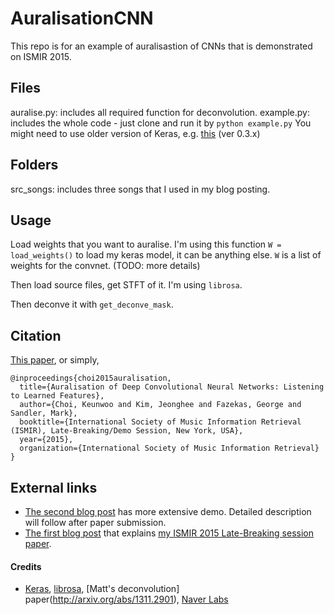 # AuralisationCNN
This repo is for an example of auralisastion of CNNs that is demonstrated on ISMIR 2015.

## Files
auralise.py: includes all required function for deconvolution.
example.py: includes the whole code - just clone and run it by `python example.py`
You might need to use older version of Keras, e.g. [this](https://github.com/fchollet/keras/commit/06a1545645d974350d13425246eec53a08cb6ab8) (ver 0.3.x)

## Folders
src_songs: includes three songs that I used in my blog posting.

## Usage
Load weights that you want to auralise. I'm using this function
`W = load_weights()`
to load my keras model, it can be anything else.
`W` is a list of weights for the convnet. (TODO: more details)

Then load source files, get STFT of it. I'm using `librosa`.

Then deconve it with `get_deconve_mask`.

## Citation
[This paper](https://scholar.google.co.kr/citations?view_op=view_citation&hl=en&user=ZrqdSu4AAAAJ&sortby=pubdate&citation_for_view=ZrqdSu4AAAAJ:8k81kl-MbHgC), or simply,

```
@inproceedings{choi2015auralisation,
  title={Auralisation of Deep Convolutional Neural Networks: Listening to Learned Features},
  author={Choi, Keunwoo and Kim, Jeonghee and Fazekas, George and Sandler, Mark},
  booktitle={International Society of Music Information Retrieval (ISMIR), Late-Breaking/Demo Session, New York, USA},
  year={2015},
  organization={International Society of Music Information Retrieval}
}
```

## External links
* [The second blog post](https://keunwoochoi.wordpress.com/2016/03/23/what-cnns-see-when-cnns-see-spectrograms/) has more extensive demo. Detailed description will follow after paper submission.
* [The first blog post](http://keunwoochoi.blogspot.co.uk/2015/10/ismir-2015-lbd.html) that explains [my ISMIR 2015 Late-Breaking session paper](http://ismir2015.uma.es/LBD/LBD24.pdf).

#### Credits
* [Keras](https://github.com/fchollet/keras), [librosa](https://bmcfee.github.io/librosa/index.html), [Matt's deconvolution] paper(http://arxiv.org/abs/1311.2901), [Naver Labs](http://labs.naver.com)
